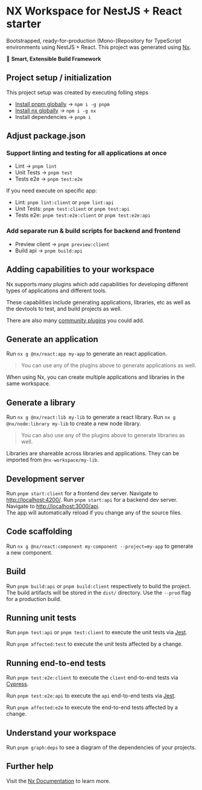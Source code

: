 # NX Workspace for NestJS + React starter

Bootstrapped, ready-for-production (Mono-)Repository for TypeScript environments using NestJS + React.
This project was generated using [Nx](https://nx.dev).

🔎 **Smart, Extensible Build Framework**

## Project setup / initialization

This project setup was created by executing folling steps

- [Install pnpm globally](https://pnpm.io/installation#using-npm) -> `npm i -g pnpm`
- [Install nx globally](https://nx.dev/getting-started/installation#installing-nx-globally) -> `npm i -g nx`
- Install dependencies -> `pnpm i`

## Adjust package.json

### Support linting and testing for all applications at once

- Lint -> `pnpm lint`
- Unit Tests -> `pnpm test`
- Tests e2e -> `pnpm test:e2e`

If you need execute on specific app:

- Lint: `pnpm lint:client` or `pnpm lint:api`
- Unit Tests: `pnpm test:client` or `pnpm test:api`
- Tests e2e: `pnpm test:e2e:client` or `pnpm test:e2e:api`

### Add separate run & build scripts for backend and frontend

- Preview client -> `pnpm preview:client`
- Build api -> `pnpm build:api`

## Adding capabilities to your workspace

Nx supports many plugins which add capabilities for developing different types of applications and different tools.

These capabilities include generating applications, libraries, etc as well as the devtools to test, and build projects as well.

There are also many [community plugins](https://nx.dev/community) you could add.

## Generate an application

Run `nx g @nx/react:app my-app` to generate an react application.

> You can use any of the plugins above to generate applications as well.

When using Nx, you can create multiple applications and libraries in the same workspace.

## Generate a library

Run `nx g @nx/react:lib my-lib` to generate a react library.
Run `nx g @nx/node:library my-lib` to create a new node library.

> You can also use any of the plugins above to generate libraries as well.

Libraries are shareable across libraries and applications. They can be imported from `@nx-workspace/my-lib`.

## Development server

Run `pnpm start:client` for a frontend dev server. Navigate to <http://localhost:4200/>.
Run `pnpm start:api` for a backend dev server. Navigate to <http://localhost:3000/api>.  
The app will automatically reload if you change any of the source files.

## Code scaffolding

Run `nx g @nx/react:component my-component --project=my-app` to generate a new component.

## Build

Run `pnpm build:api` or `pnpm build:client` respectively to build the project. The build artifacts will be stored in the `dist/` directory. Use the `--prod` flag for a production build.

## Running unit tests

Run `pnpm test:api` or `pnpm test:client` to execute the unit tests via [Jest](https://jestjs.io).

Run `pnpm affected:test` to execute the unit tests affected by a change.

## Running end-to-end tests

Run `pnpm test:e2e:client` to execute the `client` end-to-end tests via [Cypress](https://www.cypress.io).

Run `pnpm test:e2e:api` to execute the `api` end-to-end tests via [Jest](https://jestjs.io).

Run `pnpm affected:e2e` to execute the end-to-end tests affected by a change.

## Understand your workspace

Run `pnpm graph:deps` to see a diagram of the dependencies of your projects.

## Further help

Visit the [Nx Documentation](https://nx.dev) to learn more.
